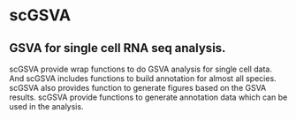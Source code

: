 # scGSVA
## GSVA for single cell RNA seq analysis.   
scGSVA provide wrap functions to do GSVA analysis for single cell data. And scGSVA includes functions to build annotation for almost all species. scGSVA also provides function to generate figures based on the GSVA results.
scGSVA provide functions to generate annotation data which can be used in the analysis.
